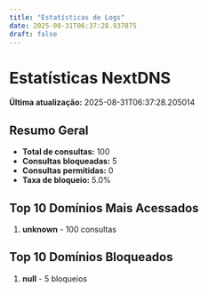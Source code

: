 ```yaml
---
title: "Estatísticas de Logs"
date: 2025-08-31T06:37:28.937875
draft: false
---
```

# Estatísticas NextDNS
**Última atualização:** 2025-08-31T06:37:28.205014
## Resumo Geral
- **Total de consultas:** 100
- **Consultas bloqueadas:** 5
- **Consultas permitidas:** 0
- **Taxa de bloqueio:** 5.0%
## Top 10 Domínios Mais Acessados
1. **unknown** - 100 consultas

## Top 10 Domínios Bloqueados

1. **null** - 5 bloqueios
